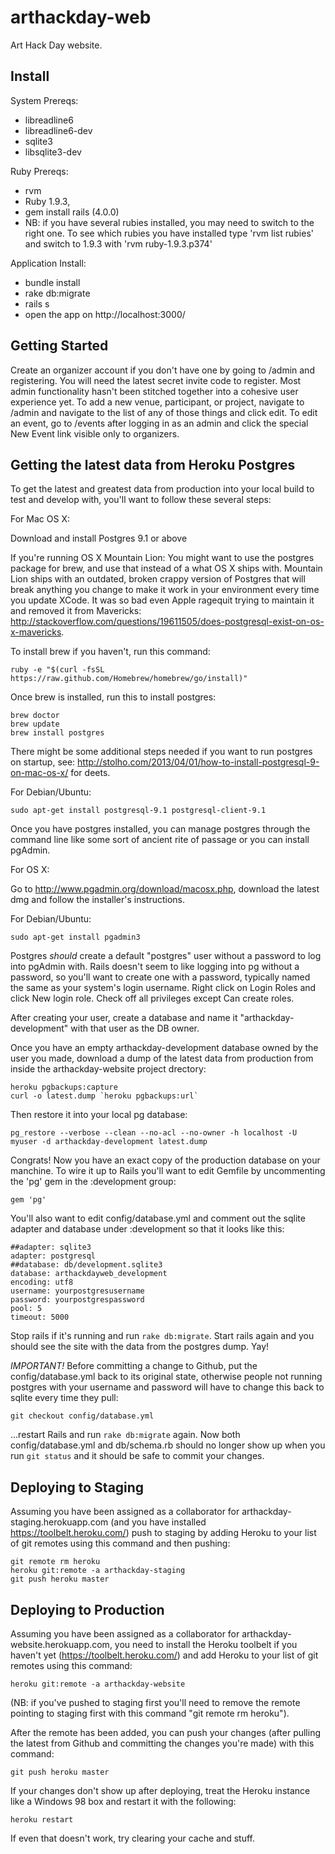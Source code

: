 arthackday-web
==============

Art Hack Day website.

Install
-------
System Prereqs:

* libreadline6
* libreadline6-dev
* sqlite3
* libsqlite3-dev

Ruby Prereqs: 
* rvm
* Ruby 1.9.3, 
* gem install rails (4.0.0)
* NB: if you have several rubies installed, you may need to switch to the right one. To see which rubies you have installed type 'rvm list rubies' and switch to 1.9.3 with 'rvm ruby-1.9.3.p374'


Application Install:
* bundle install
* rake db:migrate
* rails s
* open the app on http://localhost:3000/

Getting Started
---------------
Create an organizer account if you don't have one by going to /admin and registering. You will need the latest secret invite code to register. Most admin functionality hasn't been stitched together into a cohesive user experience yet. To add a new venue, participant, or project, navigate to /admin and navigate to the list of any of those things and click edit. To edit an event, go to /events after logging in as an admin and click the special New Event link visible only to organizers.

Getting the latest data from Heroku Postgres
--------------------------------------------
To get the latest and greatest data from production into your local build to test and develop with, you'll want to follow these several steps:

For Mac OS X:

Download and install Postgres 9.1 or above

If you're running OS X Mountain Lion: You might want to use the postgres package for brew, and use that instead of a what OS X ships with. Mountain Lion ships with an outdated, broken crappy version of Postgres that will break anything you change to make it work in your environment every time you update XCode. It was so bad even Apple ragequit trying to maintain it and removed it from Mavericks: http://stackoverflow.com/questions/19611505/does-postgresql-exist-on-os-x-mavericks.

To install brew if you haven't, run this command:

    ruby -e "$(curl -fsSL https://raw.github.com/Homebrew/homebrew/go/install)"

Once brew is installed, run this to install postgres:

    brew doctor
    brew update
    brew install postgres

There might be some additional steps needed if you want to run postgres on startup, see: http://stolho.com/2013/04/01/how-to-install-postgresql-9-on-mac-os-x/ for deets.

For Debian/Ubuntu:

    sudo apt-get install postgresql-9.1 postgresql-client-9.1

Once you have postgres installed, you can manage postgres through the command line like some sort of ancient rite of passage or you can install pgAdmin.

For OS X:

Go to http://www.pgadmin.org/download/macosx.php, download the latest dmg and follow the installer's instructions.

For Debian/Ubuntu:

    sudo apt-get install pgadmin3

Postgres *should* create a default "postgres" user without a password to log into pgAdmin with. Rails doesn't seem to like logging into pg without a password, so you'll want to create one with a password, typically named the same as your system's login username. Right click on Login Roles and click New login role. Check off all privileges except Can create roles.

After creating your user, create a database and name it "arthackday-development" with that user as the DB owner.

Once you have an empty arthackday-development database owned by the user you made, download a dump of the latest data from production from inside the arthackday-website project drectory:

    heroku pgbackups:capture
    curl -o latest.dump `heroku pgbackups:url`

Then restore it into your local pg database:

    pg_restore --verbose --clean --no-acl --no-owner -h localhost -U myuser -d arthackday-development latest.dump

Congrats! Now you have an exact copy of the production database on your manchine. To wire it up to Rails you'll want to edit Gemfile by uncommenting the 'pg' gem in the :development group:

    gem 'pg'

You'll also want to edit config/database.yml and comment out the sqlite adapter and database under :development so that it looks like this:

    ##adapter: sqlite3
    adapter: postgresql
    ##database: db/development.sqlite3
    database: arthackdayweb_development
    encoding: utf8
    username: yourpostgresusername
    password: yourpostgrespassword
    pool: 5
    timeout: 5000

Stop rails if it's running and run `rake db:migrate`. Start rails again and you should see the site with the data from the postgres dump. Yay!

*IMPORTANT!* Before committing a change to Github, put the config/database.yml back to its original state, otherwise people not running postgres with your username and password will have to change this back to sqlite every time they pull:

    git checkout config/database.yml

...restart Rails and run `rake db:migrate` again. Now both config/database.yml and db/schema.rb should no longer show up when you run `git status` and it should be safe to commit your changes.


Deploying to Staging
-----------------------
Assuming you have been assigned as a collaborator for arthackday-staging.herokuapp.com (and you have installed https://toolbelt.heroku.com/) push to staging by adding Heroku to your list of git remotes using this command and then pushing:

    git remote rm heroku
    heroku git:remote -a arthackday-staging
    git push heroku master


Deploying to Production
-----------------------
Assuming you have been assigned as a collaborator for arthackday-website.herokuapp.com, you need to install the Heroku toolbelt if you haven't yet (https://toolbelt.heroku.com/) and add Heroku to your list of git remotes using this command:

    heroku git:remote -a arthackday-website

(NB: if you've pushed to staging first you'll need to remove the remote pointing to staging first with this command "git remote rm heroku"). 

After the remote has been added, you can push your changes (after pulling the latest from Github and committing the changes you're made) with this command:

    git push heroku master

If your changes don't show up after deploying, treat the Heroku instance like a Windows 98 box and restart it with the following:

    heroku restart

If even that doesn't work, try clearing your cache and stuff.